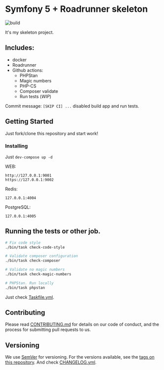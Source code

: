 # Symfony 5 + Roadrunner skeleton

![build](https://github.com/DenSul/symfony-roadrunner-skeleton/workflows/build/badge.svg?branch=master)

It's my skeleton project.

## Includes:
- docker
- Roadrunner
- Github actions:
  - PHPStan
  - Magic numbers
  - PHP-CS
  - Composer validate
  - Run tests (*WIP*)

Commit message: `[SKIP CI] ...` disabled build app and run tests.


## Getting Started

Just fork/clone this repository and start work!


### Installing

Just `dev-compose up -d`

WEB:
```
http://127.0.0.1:9001
https://127.0.0.1:9002
```
Redis:
```
127.0.0.1:4004
```
PostgreSQL:
```
127.0.0.1:4005
```

## Running the tests or other job.

```bash
# Fix code style
./bin/task check-code-style

# Validate composer configuration
./bin/task check-composer

# Validate no magic numbers
./bin/task check-magic-numbers

# PHPStan. Run locally
./bin/task phpstan
```

Just check [Taskfile.yml](./Taskfile.md).


## Contributing

Please read [CONTRIBUTING.md](https://gist.github.com/PurpleBooth/b24679402957c63ec426) for details on our code of conduct, and the process for submitting pull requests to us.

## Versioning

We use [SemVer](http://semver.org/) for versioning. For the versions available, see the [tags on this repository](https://github.com/densul/symfony-roadrunner-skeleton/tags). 
And check [CHANGELOG.yml](./CHANGELOG.md).

